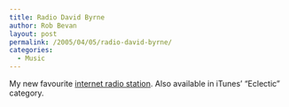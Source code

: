 ```yaml
---
title: Radio David Byrne
author: Rob Bevan
layout: post
permalink: /2005/04/05/radio-david-byrne/
categories:
  - Music
---
```

My new favourite [internet radio station][1]. Also available in iTunes&#8217; &#8220;Eclectic&#8221; category.

 [1]: http://davidbyrne.com/radio/index.php